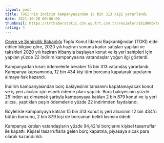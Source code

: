 ```yaml
--- 
layout: post
title: TOKİ'nin indirim kampanyasından 15 bin 313 kişi yararlandı
date: 2021-10-20 00:00:00
thumbnail: https://trthaberstatic.cdn.wp.trt.com.tr/resimler/1610000/toki-1611556.jpg
rating: 4
---
```

<p>
	<a href="https://www.trthaber.com/etiket/cevre-ve-sehircilik-bakanligi/" target="_blank">Çevre ve Şehircilik Bakanlığı</a> Toplu Konut İdaresi Başkanlığından (TOKİ) elde edilen bilgiye göre, 2020 yılı haziran sonuna kadar satışları yapılan ve taksitleri 2020 yılı haziran itibarıyla başlayan konut ve iş yeri sahipleri için yapılan yüzde 22 indirim kampanyasına vatandaşlar yoğun ilgi gösterdi.</p>
<p>
	Kampanyadan kısmi ödemelerle beraber 15 bin 313 vatandaş yararlandı. Kampanya kapsamında, 12 bin 434 kişi tüm borcunu kapatarak tapularını almaya hak kazandı.</p>
<p>
	İndirim kampanyasından borç bakiyesinin tamamını kapatamayacak konut ve iş yeri alıcıları için esnek ödeme planı yapıldı. Borç bakiyesinin yüzde 25'inden az olmamak şartıyla kampanyaya katılan 2 bin 879 konut ve iş yeri alıcısı, yaptıkları peşin ödemelerle yüzde 22 indirimden faydalandı.</p>
<p>
	Böylelikle kampanyaya katılan 15 bin 313 konut iş yeri alıcısının 12 bin 434'ü bütün borcunu, 2 bin 879 kişi de borcunun belirli kısmını ödedi.</p>
<p>
	Kampanya katılan vatandaşların yüzde 94,42'si borçlarını kişisel tasarruflar ile kapattı. Kişisel tasarruflarla gelen borç kapatma, piyasaya sıcak para olarak kazandırıldı.</p>